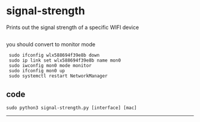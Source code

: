 # signal-strength
Prints out the signal strength of a specific WIFI device

##
you should convert to monitor mode 

     sudo ifconfig wlx588694f39e8b down
     sudo ip link set wlx588694f39e8b name mon0
     sudo iwconfig mon0 mode monitor
     sudo ifconfig mon0 up
     sudo systemctl restart NetworkManager


## code

    sudo python3 signal-strength.py [interface] [mac]

 
---

